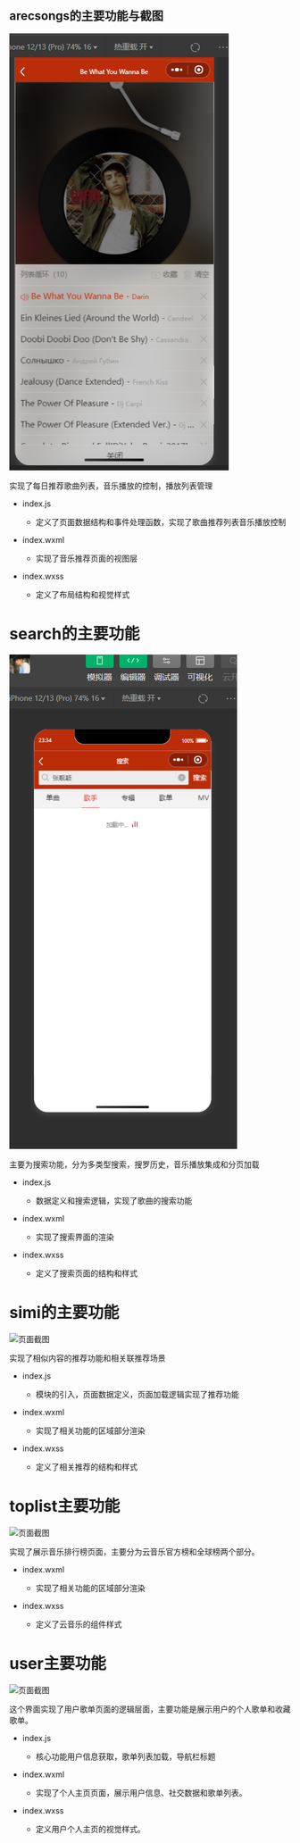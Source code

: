 <!-- by 刘斐 -->

## arecsongs的主要功能与截图

![页面截图](qq_images1/qq_images_01.png)

实现了每日推荐歌曲列表，音乐播放的控制，播放列表管理

- index.js  
    - 定义了页面数据结构和事件处理函数，实现了歌曲推荐列表音乐播放控制

- index.wxml  
    - 实现了音乐推荐页面的视图层

- index.wxss  
    - 定义了布局结构和视觉样式


# search的主要功能

![页面截图](qq_images1/qq_images_02.png)

主要为搜索功能，分为多类型搜索，搜罗历史，音乐播放集成和分页加载

- index.js  
    - 数据定义和搜索逻辑，实现了歌曲的搜索功能

- index.wxml  
    - 实现了搜索界面的渲染

- index.wxss  
    - 定义了搜索页面的结构和样式

# simi的主要功能

![页面截图]()

实现了相似内容的推荐功能和相关联推荐场景

- index.js  
    - 模块的引入，页面数据定义，页面加载逻辑实现了推荐功能

- index.wxml  
    - 实现了相关功能的区域部分渲染

- index.wxss  
    - 定义了相关推荐的结构和样式

# toplist主要功能

![页面截图]()

实现了展示音乐排行榜页面，主要分为云音乐官方榜和全球榜两个部分。

- index.wxml  
    - 实现了相关功能的区域部分渲染

- index.wxss  
    - 定义了云音乐的组件样式


# user主要功能

![页面截图]()

这个界面实现了用户歌单页面的逻辑层面，主要功能是展示用户的个人歌单和收藏歌单。

- index.js  
    - 核心功能用户信息获取，歌单列表加载，导航栏标题

- index.wxml  
    - 实现了个人主页页面，展示用户信息、社交数据和歌单列表。

- index.wxss  
    - 定义用户个人主页的视觉样式。